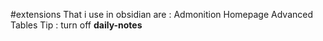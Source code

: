 #extensions That i use in obsidian are :
Admonition
Homepage
Advanced Tables
 Tip : turn off **daily-notes**
